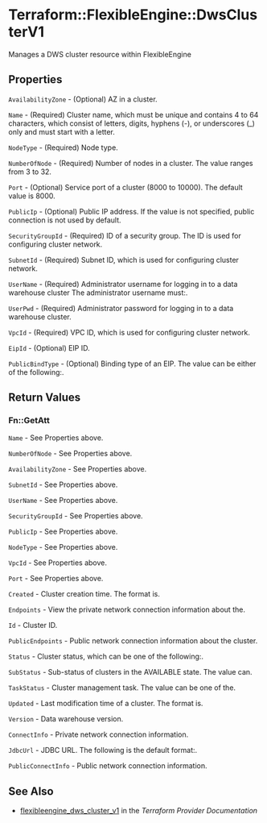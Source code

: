 # Terraform::FlexibleEngine::DwsClusterV1

Manages a DWS cluster resource within FlexibleEngine

## Properties

`AvailabilityZone` - (Optional) AZ in a cluster.

`Name` - (Required) Cluster name, which must be unique and contains 4 to 64 characters, which consist of letters, digits, hyphens (-), or underscores (_) only and must start with a letter.

`NodeType` - (Required) Node type.

`NumberOfNode` - (Required) Number of nodes in a cluster. The value ranges from 3 to 32.

`Port` - (Optional) Service port of a cluster (8000 to 10000). The default value is 8000.

`PublicIp` - (Optional) Public IP address. If the value is not specified, public connection is not used by default.

`SecurityGroupId` - (Required) ID of a security group. The ID is used for configuring cluster network.

`SubnetId` - (Required) Subnet ID, which is used for configuring cluster network.

`UserName` - (Required) Administrator username for logging in to a data warehouse cluster The administrator username must:.

`UserPwd` - (Required) Administrator password for logging in to a data warehouse cluster.

`VpcId` - (Required) VPC ID, which is used for configuring cluster network.

`EipId` - (Optional) EIP ID.

`PublicBindType` - (Optional) Binding type of an EIP. The value can be either of the following:.


## Return Values

### Fn::GetAtt

`Name` - See Properties above.

`NumberOfNode` - See Properties above.

`AvailabilityZone` - See Properties above.

`SubnetId` - See Properties above.

`UserName` - See Properties above.

`SecurityGroupId` - See Properties above.

`PublicIp` - See Properties above.

`NodeType` - See Properties above.

`VpcId` - See Properties above.

`Port` - See Properties above.

`Created` - Cluster creation time. The format is.

`Endpoints` - View the private network connection information about the.

`Id` - Cluster ID.

`PublicEndpoints` - Public network connection information about the cluster.

`Status` - Cluster status, which can be one of the following:.

`SubStatus` - Sub-status of clusters in the AVAILABLE state. The value can.

`TaskStatus` - Cluster management task. The value can be one of the.

`Updated` - Last modification time of a cluster. The format is.

`Version` - Data warehouse version.

`ConnectInfo` - Private network connection information.

`JdbcUrl` - JDBC URL. The following is the default format:.

`PublicConnectInfo` - Public network connection information.

## See Also

* [flexibleengine_dws_cluster_v1](https://www.terraform.io/docs/providers/flexibleengine/r/dws_cluster_v1.html) in the _Terraform Provider Documentation_
